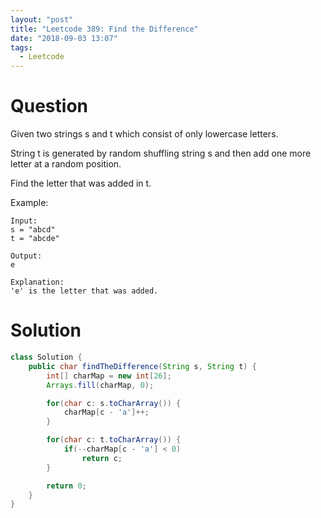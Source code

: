 ```yaml
---
layout: "post"
title: "Leetcode 389: Find the Difference"
date: "2018-09-03 13:07"
tags:
  - Leetcode
---
```


# Question
Given two strings s and t which consist of only lowercase letters.

String t is generated by random shuffling string s and then add one more letter at a random position.

Find the letter that was added in t.

Example:

```
Input:
s = "abcd"
t = "abcde"

Output:
e

Explanation:
'e' is the letter that was added.
```

# Solution
```java
class Solution {
    public char findTheDifference(String s, String t) {
        int[] charMap = new int[26];
        Arrays.fill(charMap, 0);

        for(char c: s.toCharArray()) {
            charMap[c - 'a']++;
        }

        for(char c: t.toCharArray()) {
            if(--charMap[c - 'a'] < 0)
                return c;
        }

        return 0;
    }
}
```
